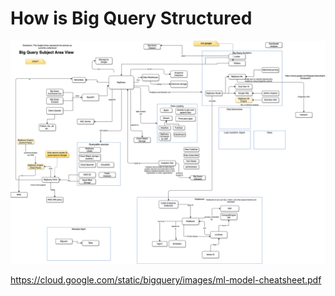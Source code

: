 # How is Big Query Structured

![](../images/gcp-bigquery-analytics.drawio.png)


https://cloud.google.com/static/bigquery/images/ml-model-cheatsheet.pdf